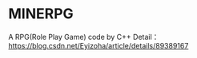 # MINERPG
A RPG(Role Play Game) code by C++
Detail：https://blog.csdn.net/Eyizoha/article/details/89389167
